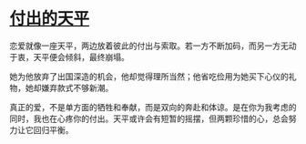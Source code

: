 # [付出的天平](https://hoo.be/merids)
恋爱就像一座天平，两边放着彼此的付出与索取。若一方不断加码，而另一方无动于衷，天平便会倾斜，最终崩塌。

她为他放弃了出国深造的机会，他却觉得理所当然；他省吃俭用为她买下心仪的礼物，她却嫌弃款式不够新潮。

真正的爱，不是单方面的牺牲和奉献，而是双向的奔赴和体谅。是在你为我考虑的同时，我也在心疼你的付出。天平或许会有短暂的摇摆，但两颗珍惜的心，总会努力让它回归平衡。

